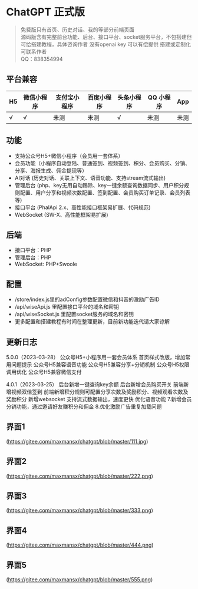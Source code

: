 # ChatGPT 正式版

> 免费版只有首页、历史对话、我的等部分前端页面  
> 源码版含有完整前台功能、后台、接口平台、socket服务平台，不包搭建但可给搭建教程，具体咨询作者 
> 没有openai key 可以有偿提供 
> 搭建或定制化可联系作者  
> QQ：838354994  

## 平台兼容

| H5  | 微信小程序 | 支付宝小程序 | 百度小程序 | 头条小程序 | QQ 小程序 | App |
| --- | ---------- | ------------ | ---------- | ---------- | --------- | --- |
| √   | √          | 未测            | 未测       | √          | 未测         | 未测   |

## 功能
- 支持公众号H5+微信小程序（会员用一套体系）
- 会员功能（小程序自动登陆、普通签到、视频签到、积分、会员购买、分销、分享、海报生成、佣金提现等）
- AI对话 (历史对话、关联上下文、语音功能、支持stream流式输出)
- 管理后台 (php、key无用自动踢除、key一键余额查询数据同步、用户积分规则配置、用户分享和视频次数配置、签到配置、会员购买订单记录、会员列表等)
- 接口平台 (PhalApi 2.x、高性能接口框架易扩展、代码规范)
- WebSocket (SW-X、高性能框架易扩展)

## 后端
- 接口平台：PHP
- 管理后台：PHP
- WebSocket: PHP+Swoole

## 配置
- /store/index.js里的adConfig参数配置微信和抖音的激励广告ID
- /api/wiseApi.js 里配置接口平台的域名和密钥
- /api/wiseSocket.js 里配置socket服务的域名和密钥
- 更多配置和搭建教程有时间在整理更新，目前新功能迭代请大家谅解

## 更新日志
5.0.0（2023-03-28）
公众号H5+小程序用一套会员体系
首页样式改版，增加常用问题提示
公众号H5兼容语音功能
公众号H5兼容分享+分销机制
公众号H5权限调用优化
公众号H5兼容微信支付

4.0.1（2023-03-25）
后台新增一键查询key余额
后台新增会员购买开关
前端新增视频双倍签到
前端新增积分规则可配置分享次数及奖励积分、视频观看次数及奖励积分
新增websocket 支持流式数据输出，速度更快
优化语音功能 7.新增会员分销功能，通过邀请好友赚积分和佣金 8.优化激励广告重复加载问题

## 界面1
(https://gitee.com/maxmansx/chatgpt/blob/master/111.jpg)

## 界面2
(https://gitee.com/maxmansx/chatgpt/blob/master/222.png)

## 界面3
(https://gitee.com/maxmansx/chatgpt/blob/master/333.png)

## 界面4
(https://gitee.com/maxmansx/chatgpt/blob/master/444.png)

## 界面5
(https://gitee.com/maxmansx/chatgpt/blob/master/555.png)
